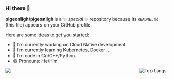 ### Hi there 👋

**pigeonligh/pigeonligh** is a ✨ _special_ ✨ repository because its `README.md` (this file) appears on your GitHub profile.

Here are some ideas to get you started:

- 🔭 I’m currently working on Cloud Native development
- 🌱 I’m currently learning Kubernetes, Docker ...
- 🤔 I’m code in Go/C++/Python...
- 😄 Pronouns: He/Him

<div>
  <img align="right" alt="Top Langs" src="https://github-readme-stats.vercel.app/api/top-langs/?username=pigeonligh&layout=compact&langs_count=6&exclude_repo=undergrad" />
</div>

<div>
  <img align="left" src="https://github-readme-stats.vercel.app/api?username=pigeonligh&show_icons=true&count_private=true&theme=vue&hide_title=true&include_all_commits=true" />
</div>
